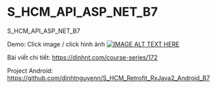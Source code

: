 # S_HCM_API_ASP_NET_B7
S_HCM_API_ASP_NET_B7

Demo: Click image / click hình ảnh
[![IMAGE ALT TEXT HERE](https://img.youtube.com/vi/yP7kD_MAeB4/0.jpg)](https://www.youtube.com/watch?v=yP7kD_MAeB4)

Bài viết chi tiết: https://dinhnt.com/course-series/172

Project Android: https://github.com/dinhtnguyenn/S_HCM_Retrofit_RxJava2_Android_B7
